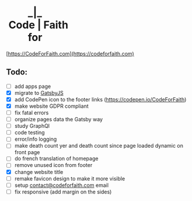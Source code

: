 <h1>
&nbsp;&nbsp;&nbsp;&nbsp;&nbsp;&nbsp;&nbsp;&nbsp;&nbsp;_|_<br>
&nbsp;Code&nbsp;|&nbsp;Faith<br>
&nbsp;&nbsp;&nbsp;&nbsp;&nbsp;&nbsp;&nbsp;&nbsp;&nbsp;for
</h1>

[https://CodeForFaith.com](https://codeforfaith.com)

## Todo:
- [ ] add apps page
- [x] migrate to [GatsbyJS](https://www.gatsbyjs.org/)
- [x] add CodePen icon to the footer links (https://codepen.io/CodeForFaith)
- [x] make website GDPR compliant
- [ ] fix fatal errors
- [ ] organize pages data the Gatsby way
- [ ] study GraphQl
- [ ] code testing
- [ ] error/info logging
- [ ] make death count yer and death count since page loaded dynamic on front page
- [ ] do french translation of homepage
- [ ] remove unused icon from footer
- [x] change website title
- [ ] remake favicon design to make it more visible
- [ ] setup contact@codeforfaith.com email
- [ ] fix responsive (add margin on the sides)

